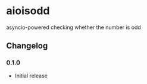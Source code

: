 # aioisodd

asyncio-powered checking whether the number is odd

## Changelog

### 0.1.0

- Initial release

